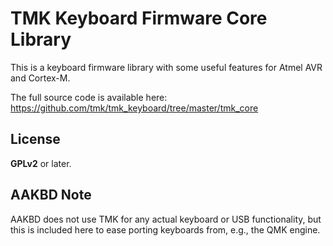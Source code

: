 TMK Keyboard Firmware Core Library
==================================
This is a keyboard firmware library with some useful features for Atmel AVR and Cortex-M.

The full source code is available here: <https://github.com/tmk/tmk_keyboard/tree/master/tmk_core>

License
-------
**GPLv2** or later.

AAKBD Note
----------

AAKBD does not use TMK for any actual keyboard or USB functionality, but this
is included here to ease porting keyboards from, e.g., the QMK engine.
